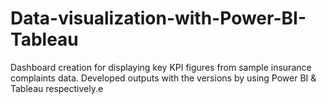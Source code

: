 # Data-visualization-with-Power-BI-Tableau
Dashboard creation for displaying key KPI figures from sample insurance complaints data. Developed outputs with the versions by using Power BI &amp; Tableau respectively.e
